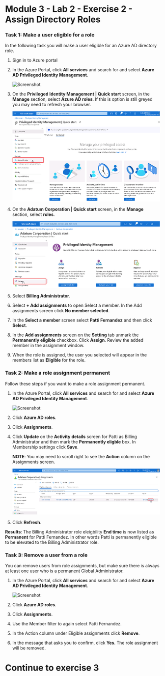 # Module 3 - Lab 2 - Exercise 2 - Assign Directory Roles


### Task 1:  Make a user eligible for a role


In the following task you will make  a user eligible for an Azure AD directory role.


1.  Sign in to Azure portal

1.  In the Azure Portal, click **All services** and search for and select **Azure AD Privileged Identity Management**.

     ![Screenshot](../Media/a52510a3-b2a2-4b21-91a8-ee7f34b39a72.png)

1.  On the **Privileged Identity Management \| Quick start** screen, in the **Manage** section, select **Azure AD roles**. If this is option is still greyed you may need to refresh your browser.

     ![Screenshot](../Media/NewPIMQuickStart.png)

1.  On the **Adatum Corporation \| Quick start** screen, in the **Manage** section, select **roles**.

     ![Screenshot](../Media/NewPIMAdatumQuickStart.png)

1.  Select **Billing Administrator**.

1.  Select **+ Add assignments** to open Select a member. In the Add assignments screen click **No member selected**.

1.  In the **Select a member** screen select **Patti Fernandez** and then click **Select**.

1.  In the **Add assignments** screen on the **Setting** tab unmark the **Permanently eligible** checkbox. Click **Assign**.  Review the added member in the assignment window.

1.  When the role is assigned, the user you selected will appear in the members list as **Eligible** for the role. 


### Task 2: Make a role assignment permanent


Follow these steps if you want to make a role assignment permanent.


1.  In the Azure Portal, click **All services** and search for and select **Azure AD Privileged Identity Management**.

     ![Screenshot](../Media/a52510a3-b2a2-4b21-91a8-ee7f34b39a72.png)

1.  Click **Azure AD roles**.

1.  Click **Assignments**.
 
1.  Click **Update** on the **Activity details** screen for Patti as Billing Administrator and then mark the **Permanently eligble** box.  In Membership settings click **Save**.

      **NOTE**: You may need to scroll right to see the **Action** column on the Assignments screen.

     ![Screenshot](../Media/NewPIMActivate.png)

1.  Click **Refresh**.


**Results**: The Billing Administrator role eleigbility **End time** is now listed as **Permanent** for Patti Fernandez.  In other words Patti is permanently eligible to be elevated to the Billing Administrator role.


### Task 3: Remove a user from a role


You can remove users from role assignments, but make sure there is always at least one user who is a permanent Global Administrator.



1.  In the Azure Portal, click **All services** and search for and select **Azure AD Privileged Identity Management**.

     ![Screenshot](../Media/a52510a3-b2a2-4b21-91a8-ee7f34b39a72.png)

1.  Click **Azure AD roles**.

1.  Click **Assignments**.

1.  Use the Member filter to again select Patti Fernandez.
 
1.  In the Action column under Eligible assignments click **Remove**.
 
1.  In the message that asks you to confirm, click **Yes**. The role assignment will be removed.


# Continue to exercise 3



